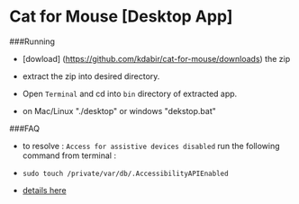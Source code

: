 Cat for Mouse [Desktop App]
=============

###Running
- [dowload] (https://github.com/kdabir/cat-for-mouse/downloads)  the zip

- extract the zip into desired directory.

- Open `Terminal` and cd into `bin` directory of extracted app.

- on Mac/Linux "./desktop" or windows "dekstop.bat"


###FAQ
- to resolve : `Access for assistive devices disabled` run the following command from terminal :

- `sudo touch /private/var/db/.AccessibilityAPIEnabled`

- [details here](http://hints.macworld.com/article.php?story=20060203225241914)


